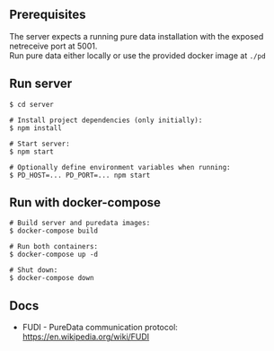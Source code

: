 
## Prerequisites

The server expects a running pure data installation with the exposed netreceive port at 5001.  
Run pure data either locally or use the provided docker image at `./pd`

## Run server

    $ cd server
    
    # Install project dependencies (only initially):
    $ npm install
    
    # Start server:
    $ npm start
    
    # Optionally define environment variables when running:
    $ PD_HOST=... PD_PORT=... npm start

## Run with docker-compose

    # Build server and puredata images:
    $ docker-compose build
    
    # Run both containers:
    $ docker-compose up -d

    # Shut down:
    $ docker-compose down

## Docs

- FUDI - PureData communication protocol: https://en.wikipedia.org/wiki/FUDI